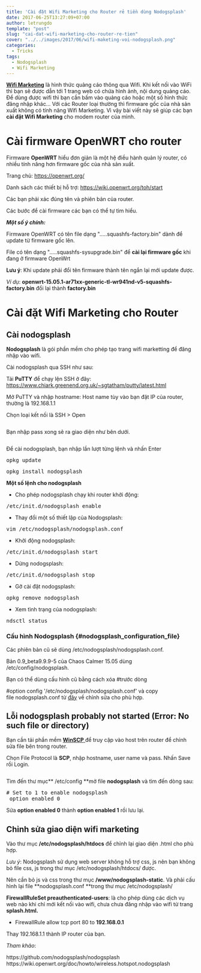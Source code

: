 ```yaml
---
title: 'Cài đặt Wifi Marketing cho Router rẻ tiền dùng Nodogsplash'
date: 2017-06-25T13:27:09+07:00
author: letrungdo
template: "post"
slug: "cai-dat-wifi-marketing-cho-router-re-tien"
cover: "../../images/2017/06/wifi-maketing-voi-nodogsplash.png"
categories:
  - Tricks
tags:
  - Nodogsplash
  - Wifi Marketing
---
```

<a href="/tag/wifi-marketing/" target="_blank" rel="noopener"><strong>Wifi Marketing</strong></a> là hình thức quảng cáo thông qua Wifi. Khi kết nối vào WiFi thì bạn sẽ được dẫn tới 1 trang web có chứa hình ảnh, nội dung quảng cáo. Để dùng được wifi thì bạn cần bấm vào quảng cáo hoặc một số hình thức đăng nhập khác... Với các Router loại thường thì firmware gốc của nhà sản xuất không có tính năng Wifi Marketing. Vì vậy bài viết này sẽ giúp các bạn **cài đặt Wifi Marketing** cho modem router của mình.

# Cài firmware OpenWRT cho router

Firmware **OpenWRT** hiểu đơn giản là một hệ điều hành quản lý router, có nhiều tính năng hơn firmware gốc của nhà sản xuất.

Trang chủ: <a href="https://openwrt.org/" target="_blank" rel="noopener">https://openwrt.org/</a>

Danh sách các thiết bị hỗ trợ: <a href="https://wiki.openwrt.org/toh/start" target="_blank" rel="noopener">https://wiki.openwrt.org/toh/start</a>

Các bạn phải xác đúng tên và phiên bản của router.

Các bước để cài firmware các bạn có thể tự tìm hiểu.

_**Một số ý chính:**_

Firmware OpenWRT có tên file dạng ".....squashfs-factory.bin" dành để update từ firmware gốc lên.

File có tên dạng ".....squashfs-sysupgrade.bin" để **cài lại firmware gốc** khi đang ở firmware OpenWrt

**Lưu ý**: Khi update phải đổi tên firmware thành tên ngắn lại mới update được.

_Ví dụ_: **openwrt-15.05.1-ar71xx-generic-tl-wr941nd-v5-squashfs-factory.bin** đổi lại thành **factory.bin**

# Cài đặt Wifi Marketing cho Router

## Cài nodogsplash

**Nodogsplash** là gói phần mềm cho phép tạo trang wifi marketting để đăng nhập vào wifi.

Cài nodogsplash qua SSH như sau:

Tải **PuTTY** để chạy lện SSH ở đây: <a href="https://www.chiark.greenend.org.uk/~sgtatham/putty/latest.html" target="_blank" rel="noopener">https://www.chiark.greenend.org.uk/~sgtatham/putty/latest.html</a>

Mở PuTTY và nhập hostname: Host name tùy vào bạn đặt IP của router, thường là 192.168.1.1

Chọn loại kết nối là SSH > Open

<img class="aligncenter size-full" src="/media/2017/06/putty-login-router-ssh.png" alt="" /> 

Bạn nhập pass xong sẽ ra giao diện như bên dưới.

<img class="aligncenter size-full" src="/media/2017/06/root-openwrt.png" alt="" /> 

Để cài nodogsplash, bạn nhập lần lượt từng lệnh và nhấn Enter

<pre>opkg update</pre>

<pre>opkg install nodogsplash</pre>

**Một số lệnh cho nodogsplash**

  * Cho phép nodogsplash chạy khi router khởi động:

<pre>/etc/init.d/nodogsplash enable</pre>

  * Thay đổi một số thiết lập của Nodogsplash:

<pre>vim /etc/nodogsplash/nodogsplash.conf</pre>

  * Khởi động nodogsplash:

<pre>/etc/init.d/nodogsplash start</pre>

  * Dừng nodogsplash:

<pre>/etc/init.d/nodogsplash stop</pre>

  * Gỡ cài đặt nodogsplash:

<pre>opkg remove nodogsplash</pre>

  * Xem tình trạng của nodogsplash:

<pre><span class="crayon-e">ndsctl </span><span class="crayon-e">status</span></pre>

### Cấu hình Nodogsplash {#nodogsplash_configuration_file}

Các phiên bản cũ sẽ dùng /etc/nodogsplash/nodogsplash.conf.

Bản 0.9_beta9.9.9-5 của Chaos Calmer 15.05 dùng /etc/config/nodogsplash.

<div>
  <p>
    Bạn có thể dùng cấu hình cũ bằng cách xóa #trước dòng
  </p>
  
  <p>
    #option config '/etc/nodogsplash/nodogsplash.conf' và copy file nodogsplash.conf từ <a href="https://github.com/nodogsplash/nodogsplash/blob/master/resources/nodogsplash.conf" target="_blank" rel="noopener">đây</a> về chỉnh sửa cho phù hợp.
  </p>
</div>

## Lỗi nodogsplash probably not started (Error: No such file or directory)

Bạn cần tải phần mềm <a href="https://winscp.net/eng/download.php" target="_blank" rel="noopener"><strong>WinSCP</strong> </a>để truy cập vào host trên router để chỉnh sửa file bên trong router.

Chọn File Protocol là **SCP**, nhập hostname, user name và pass. Nhấn Save rồi Login.

<img class="aligncenter size-full" src="/media/2017/06/login-router.png" alt="" /> 

Tìm đến thư mục** /etc/config **mở file **nodogsplash** và tìm đến dòng sau:

<pre># Set to 1 to enable nodogsplash
 option enabled 0</pre>

Sửa **option enabled 0** thành **option enabled 1** rồi lưu lại.

## Chỉnh sửa giao diện wifi marketing

Vào thư mục **/etc/nodogsplash/htdocs** để chỉnh lại giao diện .html cho phù hợp.

_Lưu ý_: Nodogsplash sử dụng web server không hỗ trợ css, js nên bạn không bỏ file css, js trong thư mục /etc/nodogsplash/htdocs/ được.

Nên cần bỏ js và css trong thư mục **/www/nodogsplash-static**. Và phải cấu hình lại file **nodogsplash.conf **trong thư mục /etc/nodogsplash/

**FirewallRuleSet preauthenticated-users**: là cho phép dùng các dịch vụ web nào khi chỉ mới kết nối vào wifi, chưa chưa đăng nhập vào wifi từ trang **splash.html.**

  * FirewallRule allow tcp port 80 to **192.168.0.1**

Thay 192.168.1.1 thành IP router của bạn.

_Tham khảo_:

<div id="crayon-594f4b607972d829043135" class="crayon-syntax crayon-theme-vs2012 crayon-font-droid-sans-mono crayon-os-pc print-yes notranslate crayon-wrapped" data-settings=" minimize scroll-always wrap">
  https://github.com/nodogsplash/nodogsplash
</div>

<div data-settings=" minimize scroll-always wrap">
  https://wiki.openwrt.org/doc/howto/wireless.hotspot.nodogsplash
</div>